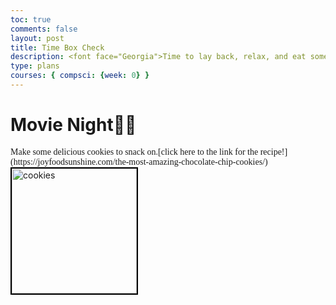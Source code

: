 ```yaml
---
toc: true
comments: false
layout: post
title: Time Box Check
description: <font face="Georgia">Time to lay back, relax, and eat some snacks!</font>
type: plans
courses: { compsci: {week: 0} }
--- 
```



# Movie Night🎥📀
<span style= "font 22px;">
<font face="Georgia">Make some delicious cookies to snack on.[click here to the link for the recipe!](https://joyfoodsunshine.com/the-most-amazing-chocolate-chip-cookies/)</font>

<img src="https://joyfoodsunshine.com/wp-content/uploads/2018/02/best-chocolate-chip-cookies-recipe-1.jpg" alt="cookies" style="border: 2px solid #000; width: 200px;">

